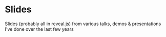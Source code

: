 # Slides


Slides (probably all in reveal.js) from various talks, demos & presentations I've done over the last few years

